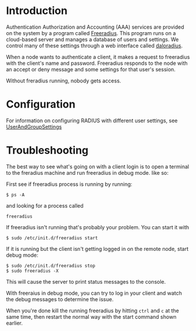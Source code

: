 

# Introduction #

Authentication Authorization and Accounting (AAA) services are provided on the system by a program called [Freeradius](http://freeradius.org/). This program runs on a cloud-based server and manages a database of users and settings.  We control many of these settings through a web interface called [daloradius](http://daloradius.com/).

When a node wants to authenticate a client, it makes a request to freeradius with the client's name and password.  Freeradius responds to the node with an accept or deny message and some settings for that user's session.

Without freradius running, nobody gets access.

# Configuration #

For information on configuring RADIUS with different user settings, see [UserAndGroupSettings](UserAndGroupSettings.md)

# Troubleshooting #

The best way to see what's going on with a client login is to open a terminal to the freradius machine and run freeradius in debug mode.  like so:

First see if freeradius process is running by running:
```
$ ps -A
```
and looking for a process called
```
freeradius
```
If freeradius isn't running that's probably your problem.  You can start it with
```
$ sudo /etc/init.d/freeradius start
```

If it is running but the client isn't getting logged in on the remote node, start debug mode:
```
$ sudo /etc/init.d/freeradius stop
$ sudo freeradius -X
```
This will cause the server to print status messages to the console.

With freeraius in debug mode, you can try to log in your client and watch the debug messages to determine the issue.

When you're done kill the running freeradius by hitting `ctrl` and `c` at the same time, then restart the normal way with the start command shown earlier.
